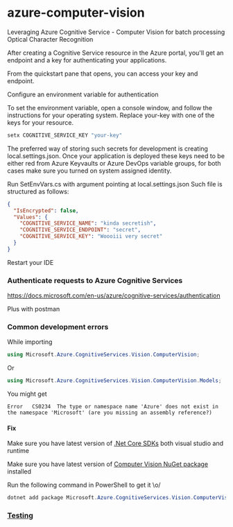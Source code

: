 # azure-computer-vision
Leveraging Azure Cognitive Service - Computer Vision for batch processing Optical Character Recognition

After creating a Cognitive Service resource in the Azure portal, you'll get an endpoint and a key for authenticating your applications.

From the quickstart pane that opens, you can access your key and endpoint.

Configure an environment variable for authentication

To set the environment variable, open a console window, and follow the instructions for your operating system. Replace your-key with one of the keys for your resource.

```powershell
setx COGNITIVE_SERVICE_KEY "your-key"
```
The preferred way of storing such secrets for development is creating local.settings.json. Once your application is deployed these keys need to be either red from Azure Keyvaults or Azure DevOps variable groups, for both cases make sure you turned on system assigned identity.

Run SetEnvVars.cs with argument pointing at local.settings.json
Such file is structured as follows:

```json
{
  "IsEncrypted": false,
  "Values": {
    "COGNITIVE_SERVICE_NAME": "kinda secretish",
    "COGNITIVE_SERVICE_ENDPOINT": "secret",
	"COGNITIVE_SERVICE_KEY": "Woooiii very secret"
  }
}
```

Restart your IDE



### Authenticate requests to Azure Cognitive Services

https://docs.microsoft.com/en-us/azure/cognitive-services/authentication


Plus with postman



### Common development errors
While importing 
```C#
using Microsoft.Azure.CognitiveServices.Vision.ComputerVision;
```
Or
```C#
using Microsoft.Azure.CognitiveServices.Vision.ComputerVision.Models;
```
You might get
```
Error	CS0234	The type or namespace name 'Azure' does not exist in the namespace 'Microsoft' (are you missing an assembly reference?)
```

#### Fix
Make sure you have latest version of [.Net Core SDKs](https://dotnet.microsoft.com/download/visual-studio-sdks) both visual studio and runtime

Make sure you have latest version of [Computer Vision NuGet package](https://www.nuget.org/packages/Microsoft.Azure.CognitiveServices.Vision.ComputerVision/) installed

Run the following command in PowerShell to get it \o/
```Powershell
dotnet add package Microsoft.Azure.CognitiveServices.Vision.ComputerVision --version 5.0.0
```


### [Testing](OCRVisionApp/InputImages/README.md)